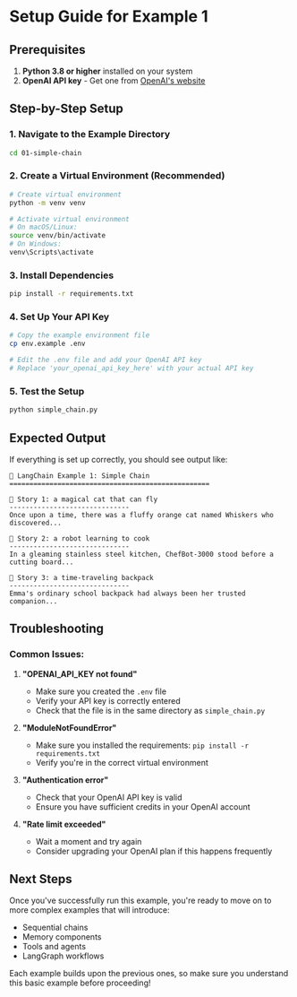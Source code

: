 # Setup Guide for Example 1

## Prerequisites

1. **Python 3.8 or higher** installed on your system
2. **OpenAI API key** - Get one from [OpenAI's website](https://platform.openai.com/api-keys)

## Step-by-Step Setup

### 1. Navigate to the Example Directory
```bash
cd 01-simple-chain
```

### 2. Create a Virtual Environment (Recommended)
```bash
# Create virtual environment
python -m venv venv

# Activate virtual environment
# On macOS/Linux:
source venv/bin/activate
# On Windows:
venv\Scripts\activate
```

### 3. Install Dependencies
```bash
pip install -r requirements.txt
```

### 4. Set Up Your API Key
```bash
# Copy the example environment file
cp env.example .env

# Edit the .env file and add your OpenAI API key
# Replace 'your_openai_api_key_here' with your actual API key
```

### 5. Test the Setup
```bash
python simple_chain.py
```

## Expected Output

If everything is set up correctly, you should see output like:

```
🤖 LangChain Example 1: Simple Chain
==================================================

📝 Story 1: a magical cat that can fly
------------------------------
Once upon a time, there was a fluffy orange cat named Whiskers who discovered...

📝 Story 2: a robot learning to cook
------------------------------
In a gleaming stainless steel kitchen, ChefBot-3000 stood before a cutting board...

📝 Story 3: a time-traveling backpack
------------------------------
Emma's ordinary school backpack had always been her trusted companion...
```

## Troubleshooting

### Common Issues:

1. **"OPENAI_API_KEY not found"**
   - Make sure you created the `.env` file
   - Verify your API key is correctly entered
   - Check that the file is in the same directory as `simple_chain.py`

2. **"ModuleNotFoundError"**
   - Make sure you installed the requirements: `pip install -r requirements.txt`
   - Verify you're in the correct virtual environment

3. **"Authentication error"**
   - Check that your OpenAI API key is valid
   - Ensure you have sufficient credits in your OpenAI account

4. **"Rate limit exceeded"**
   - Wait a moment and try again
   - Consider upgrading your OpenAI plan if this happens frequently

## Next Steps

Once you've successfully run this example, you're ready to move on to more complex examples that will introduce:

- Sequential chains
- Memory components
- Tools and agents
- LangGraph workflows

Each example builds upon the previous ones, so make sure you understand this basic example before proceeding! 